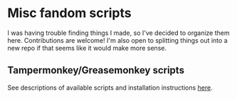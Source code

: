 # Misc fandom scripts

I was having trouble finding things I made, so I've decided to organize them here. Contributions are welcome! I'm also open to splitting things out into a new repo if that seems like it would make more sense.

## Tampermonkey/Greasemonkey scripts

See descriptions of available scripts and installation instructions [here](tampermonkey/README.md).